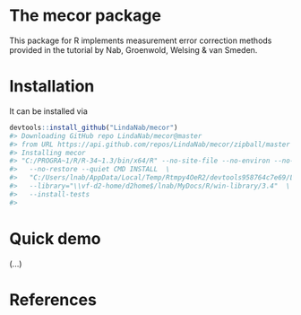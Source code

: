 <!-- README.md is generated from README.Rmd. Please edit that file -->
The mecor package
=================

This package for R implements measurement error correction methods provided in the tutorial by Nab, Groenwold, Welsing & van Smeden.

Installation
============

It can be installed via

``` r
devtools::install_github("LindaNab/mecor")
#> Downloading GitHub repo LindaNab/mecor@master
#> from URL https://api.github.com/repos/LindaNab/mecor/zipball/master
#> Installing mecor
#> "C:/PROGRA~1/R/R-34~1.3/bin/x64/R" --no-site-file --no-environ --no-save  \
#>   --no-restore --quiet CMD INSTALL  \
#>   "C:/Users/lnab/AppData/Local/Temp/Rtmpy4OeR2/devtools958764c7e69/LindaNab-mecor-43b1062"  \
#>   --library="\\vf-d2-home/d2home$/lnab/MyDocs/R/win-library/3.4"  \
#>   --install-tests
#> 
```

Quick demo
==========

(...)

References
==========
